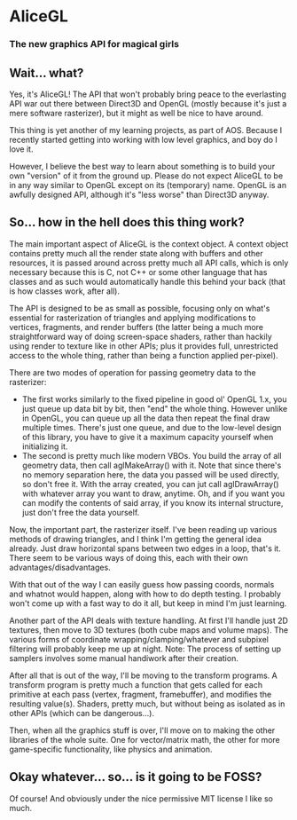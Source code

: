 # AliceGL
### The new graphics API for magical girls

## Wait... what?

Yes, it's AliceGL! The API that won't probably bring peace to the everlasting
API war out there between Direct3D and OpenGL (mostly because it's just a mere
software rasterizer), but it might as well be nice to have around.

This thing is yet another of my learning projects, as part of AOS. Because I
recently started getting into working with low level graphics, and boy do I
love it.

However, I believe the best way to learn about something is to build your own
"version" of it from the ground up. Please do not expect AliceGL to be in any
way similar to OpenGL except on its (temporary) name. OpenGL is an awfully
designed API, although it's "less worse" than Direct3D anyway.

## So... how in the hell does this thing work?

The main important aspect of AliceGL is the context object. A context object
contains pretty much all the render state along with buffers and other
resources, it is passed around across pretty much all API calls, which is only
necessary because this is C, not C++ or some other language that has classes
and as such would automatically handle this behind your back (that is how
classes work, after all).

The API is designed to be as small as possible, focusing only on what's
essential for rasterization of triangles and applying modifications to
vertices, fragments, and render buffers (the latter being a much more
straightforward way of doing screen-space shaders, rather than hackily using
render to texture like in other APIs; plus it provides full, unrestricted
access to the whole thing, rather than being a function applied per-pixel).

There are two modes of operation for passing geometry data to the rasterizer:
 - The first works similarly to the fixed pipeline in good ol' OpenGL 1.x, you
just queue up data bit by bit, then "end" the whole thing. However unlike in
OpenGL, you can queue up all the data then repeat the final draw multiple
times. There's just one queue, and due to the low-level design of this
library, you have to give it a maximum capacity yourself when initializing
it.
 - The second is pretty much like modern VBOs. You build the array of all
geometry data, then call aglMakeArray() with it. Note that since there's no
memory separation here, the data you passed will be used directly, so don't
free it. With the array created, you can jut call aglDrawArray() with whatever
array you want to draw, anytime. Oh, and if you want you can modify the
contents of said array, if you know its internal structure, just don't free the
data yourself.

Now, the important part, the rasterizer itself. I've been reading up various
methods of drawing triangles, and I think I'm getting the general idea already.
Just draw horizontal spans between two edges in a loop, that's it. There seem
to be various ways of doing this, each with their own advantages/disadvantages.

With that out of the way I can easily guess how passing coords, normals and
whatnot would happen, along with how to do depth testing. I probably won't
come up with a fast way to do it all, but keep in mind I'm just learning.

Another part of the API deals with texture handling. At first I'll handle just
2D textures, then move to 3D textures (both cube maps and volume maps). The
various forms of coordinate wrapping/clamping/whatever and subpixel filtering
will probably keep me up at night. Note: The process of setting up samplers
involves some manual handiwork after their creation.

After all that is out of the way, I'll be moving to the transform programs. A
transform program is pretty much a function that gets called for each
primitive at each pass (vertex, fragment, framebuffer), and modifies the
resulting value(s). Shaders, pretty much, but without being as isolated as in
other APIs (which can be dangerous...).

Then, when all the graphics stuff is over, I'll move on to making the other
libraries of the whole suite. One for vector/matrix math, the other for more
game-specific functionality, like physics and animation.

## Okay whatever... so... is it going to be FOSS?

Of course! And obviously under the nice permissive MIT license I like so much.
